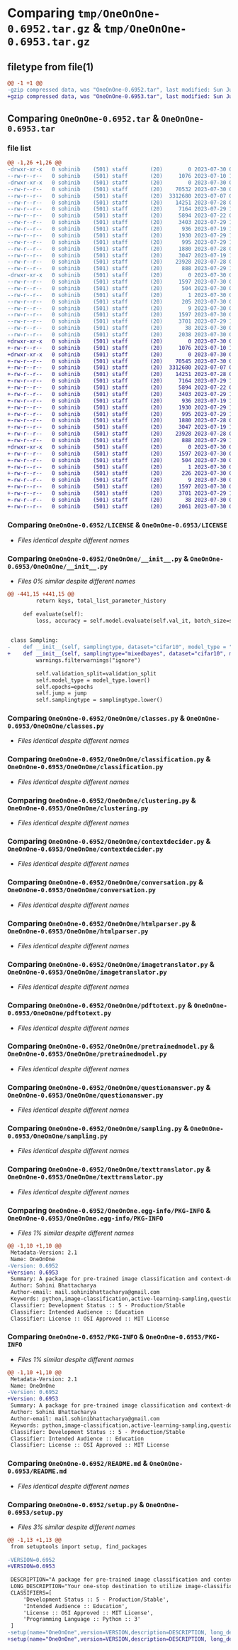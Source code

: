 # Comparing `tmp/OneOnOne-0.6952.tar.gz` & `tmp/OneOnOne-0.6953.tar.gz`

## filetype from file(1)

```diff
@@ -1 +1 @@
-gzip compressed data, was "OneOnOne-0.6952.tar", last modified: Sun Jul 30 06:34:42 2023, max compression
+gzip compressed data, was "OneOnOne-0.6953.tar", last modified: Sun Jul 30 06:38:08 2023, max compression
```

## Comparing `OneOnOne-0.6952.tar` & `OneOnOne-0.6953.tar`

### file list

```diff
@@ -1,26 +1,26 @@
-drwxr-xr-x   0 sohinib    (501) staff       (20)        0 2023-07-30 06:34:42.546010 OneOnOne-0.6952/
--rw-r--r--   0 sohinib    (501) staff       (20)     1076 2023-07-10 14:29:42.000000 OneOnOne-0.6952/LICENSE
-drwxr-xr-x   0 sohinib    (501) staff       (20)        0 2023-07-30 06:34:42.540622 OneOnOne-0.6952/OneOnOne/
--rw-r--r--   0 sohinib    (501) staff       (20)    70532 2023-07-30 06:33:55.000000 OneOnOne-0.6952/OneOnOne/__init__.py
--rw-r--r--   0 sohinib    (501) staff       (20)  3312680 2023-07-07 06:05:06.000000 OneOnOne-0.6952/OneOnOne/classes.py
--rw-r--r--   0 sohinib    (501) staff       (20)    14251 2023-07-28 06:59:10.000000 OneOnOne-0.6952/OneOnOne/classification.py
--rw-r--r--   0 sohinib    (501) staff       (20)     7164 2023-07-29 12:25:37.000000 OneOnOne-0.6952/OneOnOne/clustering.py
--rw-r--r--   0 sohinib    (501) staff       (20)     5894 2023-07-22 03:02:07.000000 OneOnOne-0.6952/OneOnOne/contextdecider.py
--rw-r--r--   0 sohinib    (501) staff       (20)     3403 2023-07-29 18:08:15.000000 OneOnOne-0.6952/OneOnOne/conversation.py
--rw-r--r--   0 sohinib    (501) staff       (20)      936 2023-07-19 15:12:54.000000 OneOnOne-0.6952/OneOnOne/htmlparser.py
--rw-r--r--   0 sohinib    (501) staff       (20)     1930 2023-07-29 18:38:09.000000 OneOnOne-0.6952/OneOnOne/imagetranslator.py
--rw-r--r--   0 sohinib    (501) staff       (20)      995 2023-07-29 18:59:58.000000 OneOnOne-0.6952/OneOnOne/pdftotext.py
--rw-r--r--   0 sohinib    (501) staff       (20)     1880 2023-07-28 06:59:09.000000 OneOnOne-0.6952/OneOnOne/pretrainedmodel.py
--rw-r--r--   0 sohinib    (501) staff       (20)     3047 2023-07-19 17:26:04.000000 OneOnOne-0.6952/OneOnOne/questionanswer.py
--rw-r--r--   0 sohinib    (501) staff       (20)    23928 2023-07-28 06:59:10.000000 OneOnOne-0.6952/OneOnOne/sampling.py
--rw-r--r--   0 sohinib    (501) staff       (20)      888 2023-07-29 17:53:14.000000 OneOnOne-0.6952/OneOnOne/texttranslator.py
-drwxr-xr-x   0 sohinib    (501) staff       (20)        0 2023-07-30 06:34:42.544413 OneOnOne-0.6952/OneOnOne.egg-info/
--rw-r--r--   0 sohinib    (501) staff       (20)     1597 2023-07-30 06:34:42.000000 OneOnOne-0.6952/OneOnOne.egg-info/PKG-INFO
--rw-r--r--   0 sohinib    (501) staff       (20)      504 2023-07-30 06:34:42.000000 OneOnOne-0.6952/OneOnOne.egg-info/SOURCES.txt
--rw-r--r--   0 sohinib    (501) staff       (20)        1 2023-07-30 06:34:42.000000 OneOnOne-0.6952/OneOnOne.egg-info/dependency_links.txt
--rw-r--r--   0 sohinib    (501) staff       (20)      205 2023-07-30 06:34:42.000000 OneOnOne-0.6952/OneOnOne.egg-info/requires.txt
--rw-r--r--   0 sohinib    (501) staff       (20)        9 2023-07-30 06:34:42.000000 OneOnOne-0.6952/OneOnOne.egg-info/top_level.txt
--rw-r--r--   0 sohinib    (501) staff       (20)     1597 2023-07-30 06:34:42.545225 OneOnOne-0.6952/PKG-INFO
--rw-r--r--   0 sohinib    (501) staff       (20)     3701 2023-07-29 19:02:55.000000 OneOnOne-0.6952/README.md
--rw-r--r--   0 sohinib    (501) staff       (20)       38 2023-07-30 06:34:42.546487 OneOnOne-0.6952/setup.cfg
--rw-r--r--   0 sohinib    (501) staff       (20)     2038 2023-07-30 06:34:37.000000 OneOnOne-0.6952/setup.py
+drwxr-xr-x   0 sohinib    (501) staff       (20)        0 2023-07-30 06:38:08.259418 OneOnOne-0.6953/
+-rw-r--r--   0 sohinib    (501) staff       (20)     1076 2023-07-10 14:29:42.000000 OneOnOne-0.6953/LICENSE
+drwxr-xr-x   0 sohinib    (501) staff       (20)        0 2023-07-30 06:38:08.256011 OneOnOne-0.6953/OneOnOne/
+-rw-r--r--   0 sohinib    (501) staff       (20)    70545 2023-07-30 06:36:45.000000 OneOnOne-0.6953/OneOnOne/__init__.py
+-rw-r--r--   0 sohinib    (501) staff       (20)  3312680 2023-07-07 06:05:06.000000 OneOnOne-0.6953/OneOnOne/classes.py
+-rw-r--r--   0 sohinib    (501) staff       (20)    14251 2023-07-28 06:59:10.000000 OneOnOne-0.6953/OneOnOne/classification.py
+-rw-r--r--   0 sohinib    (501) staff       (20)     7164 2023-07-29 12:25:37.000000 OneOnOne-0.6953/OneOnOne/clustering.py
+-rw-r--r--   0 sohinib    (501) staff       (20)     5894 2023-07-22 03:02:07.000000 OneOnOne-0.6953/OneOnOne/contextdecider.py
+-rw-r--r--   0 sohinib    (501) staff       (20)     3403 2023-07-29 18:08:15.000000 OneOnOne-0.6953/OneOnOne/conversation.py
+-rw-r--r--   0 sohinib    (501) staff       (20)      936 2023-07-19 15:12:54.000000 OneOnOne-0.6953/OneOnOne/htmlparser.py
+-rw-r--r--   0 sohinib    (501) staff       (20)     1930 2023-07-29 18:38:09.000000 OneOnOne-0.6953/OneOnOne/imagetranslator.py
+-rw-r--r--   0 sohinib    (501) staff       (20)      995 2023-07-29 18:59:58.000000 OneOnOne-0.6953/OneOnOne/pdftotext.py
+-rw-r--r--   0 sohinib    (501) staff       (20)     1880 2023-07-28 06:59:09.000000 OneOnOne-0.6953/OneOnOne/pretrainedmodel.py
+-rw-r--r--   0 sohinib    (501) staff       (20)     3047 2023-07-19 17:26:04.000000 OneOnOne-0.6953/OneOnOne/questionanswer.py
+-rw-r--r--   0 sohinib    (501) staff       (20)    23928 2023-07-28 06:59:10.000000 OneOnOne-0.6953/OneOnOne/sampling.py
+-rw-r--r--   0 sohinib    (501) staff       (20)      888 2023-07-29 17:53:14.000000 OneOnOne-0.6953/OneOnOne/texttranslator.py
+drwxr-xr-x   0 sohinib    (501) staff       (20)        0 2023-07-30 06:38:08.258566 OneOnOne-0.6953/OneOnOne.egg-info/
+-rw-r--r--   0 sohinib    (501) staff       (20)     1597 2023-07-30 06:38:08.000000 OneOnOne-0.6953/OneOnOne.egg-info/PKG-INFO
+-rw-r--r--   0 sohinib    (501) staff       (20)      504 2023-07-30 06:38:08.000000 OneOnOne-0.6953/OneOnOne.egg-info/SOURCES.txt
+-rw-r--r--   0 sohinib    (501) staff       (20)        1 2023-07-30 06:38:08.000000 OneOnOne-0.6953/OneOnOne.egg-info/dependency_links.txt
+-rw-r--r--   0 sohinib    (501) staff       (20)      226 2023-07-30 06:38:08.000000 OneOnOne-0.6953/OneOnOne.egg-info/requires.txt
+-rw-r--r--   0 sohinib    (501) staff       (20)        9 2023-07-30 06:38:08.000000 OneOnOne-0.6953/OneOnOne.egg-info/top_level.txt
+-rw-r--r--   0 sohinib    (501) staff       (20)     1597 2023-07-30 06:38:08.259014 OneOnOne-0.6953/PKG-INFO
+-rw-r--r--   0 sohinib    (501) staff       (20)     3701 2023-07-29 19:02:55.000000 OneOnOne-0.6953/README.md
+-rw-r--r--   0 sohinib    (501) staff       (20)       38 2023-07-30 06:38:08.259531 OneOnOne-0.6953/setup.cfg
+-rw-r--r--   0 sohinib    (501) staff       (20)     2061 2023-07-30 06:37:57.000000 OneOnOne-0.6953/setup.py
```

### Comparing `OneOnOne-0.6952/LICENSE` & `OneOnOne-0.6953/LICENSE`

 * *Files identical despite different names*

### Comparing `OneOnOne-0.6952/OneOnOne/__init__.py` & `OneOnOne-0.6953/OneOnOne/__init__.py`

 * *Files 0% similar despite different names*

```diff
@@ -441,15 +441,15 @@
         return keys, total_list_parameter_history
 
     def evaluate(self):
         loss, accuracy = self.model.evaluate(self.val_it, batch_size=self.batch_size, verbose=1)
 
 
 class Sampling:
-    def __init__(self, samplingtype, dataset="cifar10", model_type = "resnet50", goal=99, jump=5000, validation_split=0.3, first_data_samples=10000, batch_size = 16, epochs = 250, shuffle_bool = True, early_stopping_patience = 10, lr_reducer_patience = 10):
+    def __init__(self, samplingtype="mixedbayes", dataset="cifar10", model_type = "resnet50", goal=99, jump=5000, validation_split=0.3, first_data_samples=10000, batch_size = 16, epochs = 250, shuffle_bool = True, early_stopping_patience = 10, lr_reducer_patience = 10):
         warnings.filterwarnings("ignore")
 
         self.validation_split=validation_split
         self.model_type = model_type.lower()
         self.epochs=epochs
         self.jump = jump
         self.samplingtype = samplingtype.lower()
```

### Comparing `OneOnOne-0.6952/OneOnOne/classes.py` & `OneOnOne-0.6953/OneOnOne/classes.py`

 * *Files identical despite different names*

### Comparing `OneOnOne-0.6952/OneOnOne/classification.py` & `OneOnOne-0.6953/OneOnOne/classification.py`

 * *Files identical despite different names*

### Comparing `OneOnOne-0.6952/OneOnOne/clustering.py` & `OneOnOne-0.6953/OneOnOne/clustering.py`

 * *Files identical despite different names*

### Comparing `OneOnOne-0.6952/OneOnOne/contextdecider.py` & `OneOnOne-0.6953/OneOnOne/contextdecider.py`

 * *Files identical despite different names*

### Comparing `OneOnOne-0.6952/OneOnOne/conversation.py` & `OneOnOne-0.6953/OneOnOne/conversation.py`

 * *Files identical despite different names*

### Comparing `OneOnOne-0.6952/OneOnOne/htmlparser.py` & `OneOnOne-0.6953/OneOnOne/htmlparser.py`

 * *Files identical despite different names*

### Comparing `OneOnOne-0.6952/OneOnOne/imagetranslator.py` & `OneOnOne-0.6953/OneOnOne/imagetranslator.py`

 * *Files identical despite different names*

### Comparing `OneOnOne-0.6952/OneOnOne/pdftotext.py` & `OneOnOne-0.6953/OneOnOne/pdftotext.py`

 * *Files identical despite different names*

### Comparing `OneOnOne-0.6952/OneOnOne/pretrainedmodel.py` & `OneOnOne-0.6953/OneOnOne/pretrainedmodel.py`

 * *Files identical despite different names*

### Comparing `OneOnOne-0.6952/OneOnOne/questionanswer.py` & `OneOnOne-0.6953/OneOnOne/questionanswer.py`

 * *Files identical despite different names*

### Comparing `OneOnOne-0.6952/OneOnOne/sampling.py` & `OneOnOne-0.6953/OneOnOne/sampling.py`

 * *Files identical despite different names*

### Comparing `OneOnOne-0.6952/OneOnOne/texttranslator.py` & `OneOnOne-0.6953/OneOnOne/texttranslator.py`

 * *Files identical despite different names*

### Comparing `OneOnOne-0.6952/OneOnOne.egg-info/PKG-INFO` & `OneOnOne-0.6953/OneOnOne.egg-info/PKG-INFO`

 * *Files 1% similar despite different names*

```diff
@@ -1,10 +1,10 @@
 Metadata-Version: 2.1
 Name: OneOnOne
-Version: 0.6952
+Version: 0.6953
 Summary: A package for pre-trained image classification and context-decider for question-answering chatbots.
 Author: Sohini Bhattacharya
 Author-email: mail.sohinibhattacharya@gmail.com
 Keywords: python,image-classification,active-learning-sampling,question-answering,pre-trained models,tiny-image-net,speech-recognition,cifar10
 Classifier: Development Status :: 5 - Production/Stable
 Classifier: Intended Audience :: Education
 Classifier: License :: OSI Approved :: MIT License
```

### Comparing `OneOnOne-0.6952/PKG-INFO` & `OneOnOne-0.6953/PKG-INFO`

 * *Files 1% similar despite different names*

```diff
@@ -1,10 +1,10 @@
 Metadata-Version: 2.1
 Name: OneOnOne
-Version: 0.6952
+Version: 0.6953
 Summary: A package for pre-trained image classification and context-decider for question-answering chatbots.
 Author: Sohini Bhattacharya
 Author-email: mail.sohinibhattacharya@gmail.com
 Keywords: python,image-classification,active-learning-sampling,question-answering,pre-trained models,tiny-image-net,speech-recognition,cifar10
 Classifier: Development Status :: 5 - Production/Stable
 Classifier: Intended Audience :: Education
 Classifier: License :: OSI Approved :: MIT License
```

### Comparing `OneOnOne-0.6952/README.md` & `OneOnOne-0.6953/README.md`

 * *Files identical despite different names*

### Comparing `OneOnOne-0.6952/setup.py` & `OneOnOne-0.6953/setup.py`

 * *Files 3% similar despite different names*

```diff
@@ -1,13 +1,13 @@
 from setuptools import setup, find_packages
 
-VERSION=0.6952
+VERSION=0.6953
 
 DESCRIPTION="A package for pre-trained image classification and context-decider for question-answering chatbots."
 LONG_DESCRIPTION="Your one-stop destination to utilize image-classification models with just one line of code. A library meant to simplify your life by providing you with pre-trained models like ResNet50, EfficientNetVB6, VGG19, etc. You can simply opt for training your own models from scratch by just tweaking a few values. If you want to try popular active-learning sampling methods on image classification, no need to worry! This library has got you covered. Along with that for simple-bridging and basic into NLP, we have context-deciders, HTML parsers and simple chatbot object classes, to create an interface similar to Google Lens. You input an image or item that you are curious about and you can ask one-on-one questions from the chatbot. This is made possible by using the tiny imagenet dataset. This library is being actively updated and new features are being added frequently. New datasets and pre-trained models will be updated soon. Feel free to share your feedback! I would really appreciate it!"
 CLASSIFIERS=[
     'Development Status :: 5 - Production/Stable',
     'Intended Audience :: Education',
     'License :: OSI Approved :: MIT License',
     'Programming Language :: Python :: 3'
 ]
-setup(name="OneOnOne",version=VERSION,description=DESCRIPTION, long_description=LONG_DESCRIPTION,author="Sohini Bhattacharya",author_email="mail.sohinibhattacharya@gmail.com",License="MIT",packages=find_packages(),keywords=["python","image-classification","active-learning-sampling","question-answering","pre-trained models","tiny-image-net","speech-recognition","cifar10"],classifiers=CLASSIFIERS,install_requires=["wget","pytesseract","bayesian-optimization","speechrecognition","pyttsx3","pydub","torch","transformers","gdown","numpy","pandas","tensorflow==2.12.0","datetime","keras==2.12.0","tensorflow_datasets==4.9.2","scipy==1.10.1","tqdm==4.65.0"])
+setup(name="OneOnOne",version=VERSION,description=DESCRIPTION, long_description=LONG_DESCRIPTION,author="Sohini Bhattacharya",author_email="mail.sohinibhattacharya@gmail.com",License="MIT",packages=find_packages(),keywords=["python","image-classification","active-learning-sampling","question-answering","pre-trained models","tiny-image-net","speech-recognition","cifar10"],classifiers=CLASSIFIERS,install_requires=["wget","pytesseract","bayesian-optimization","googletrans==3.1.0a0","speechrecognition","pyttsx3","pydub","torch","transformers","gdown","numpy","pandas","tensorflow==2.12.0","datetime","keras==2.12.0","tensorflow_datasets==4.9.2","scipy==1.10.1","tqdm==4.65.0"])
```

